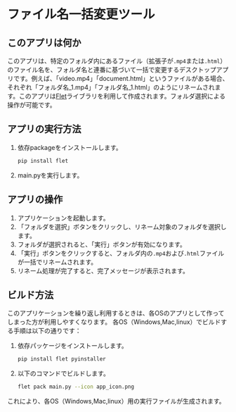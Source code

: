 # ファイル名一括変更ツール

## このアプリは何か
このアプリは、特定のフォルダ内にあるファイル（拡張子が`.mp4`または`.html`）のファイル名を、フォルダ名と連番に基づいて一括で変更するデスクトップアプリです。例えば、「video.mp4」「document.html」というファイルがある場合、それぞれ「フォルダ名_1.mp4」「フォルダ名_1.html」のようにリネームされます。このアプリは[Flet](https://flet.dev/)ライブラリを利用して作成されます。フォルダ選択による操作が可能です。

## アプリの実行方法
1. 依存packageをインストールします。
    ```bash
    pip install flet 
2. main.pyを実行します。

## アプリの操作
1. アプリケーションを起動します。
2. 「フォルダを選択」ボタンをクリックし、リネーム対象のフォルダを選択します。
3. フォルダが選択されると、「実行」ボタンが有効になります。
4. 「実行」ボタンをクリックすると、フォルダ内の`.mp4`および`.html`ファイルが一括でリネームされます。
5. リネーム処理が完了すると、完了メッセージが表示されます。

## ビルド方法
このアプリケーションを繰り返し利用するときは、各OSのアプリとして作ってしまった方が利用しやすくなります。
各OS（Windows,Mac,linux）でビルドする手順は以下の通りです：

1. 依存パッケージをインストールします。
   ```bash
   pip install flet pyinstaller 
2.	以下のコマンドでビルドします。
    ```bash
    flet pack main.py --icon app_icon.png

これにより、各OS（Windows,Mac,linux）用の実行ファイルが生成されます。